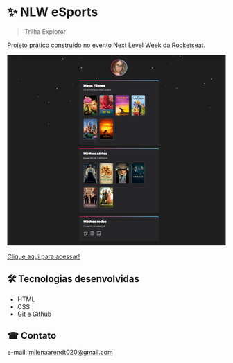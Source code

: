 # ✨ NLW eSports

> Trilha Explorer

Projeto prático construído no evento Next Level Week da Rocketseat.

![preview](./.github/preview.png)

[Clique aqui para acessar!](https://milenarendt.github.io/NLW-Movies)


## 🛠 Tecnologias desenvolvidas

- HTML
- CSS
- Git e Github


## ☎ Contato

e-mail: milenaarendt020@gmail.com 